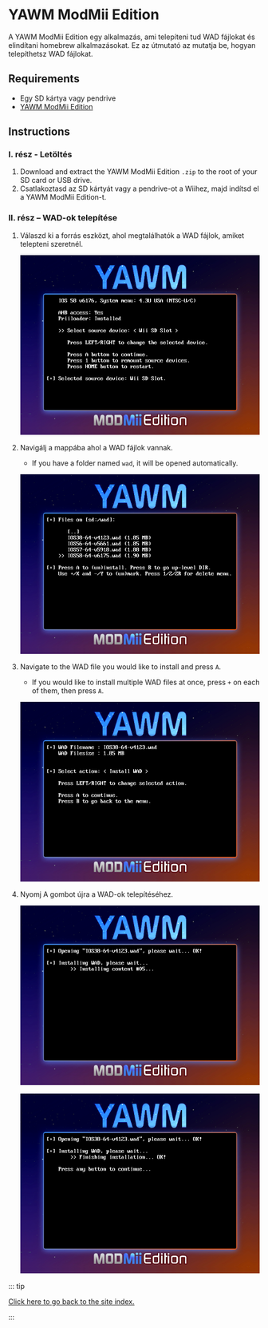 # YAWM ModMii Edition

A YAWM ModMii Edition egy alkalmazás, ami telepíteni tud WAD fájlokat és elindítani homebrew alkalmazásokat.
Ez az útmutató az mutatja be, hogyan telepíthetsz WAD fájlokat.

## Requirements

- Egy SD kártya vagy pendrive
- [YAWM ModMii Edition](https://oscwii.org/library/app/yawmme)

## Instructions

### I. rész - Letöltés

1. Download and extract the YAWM ModMii Edition `.zip` to the root of your SD card or USB drive.
2. Csatlakoztasd az SD kártyát vagy a pendrive-ot a Wiihez, majd indítsd el a YAWM ModMii Edition-t.

### II. rész – WAD-ok telepítése

1. Válaszd ki a forrás eszközt, ahol megtalálhatók a WAD fájlok, amiket telepteni szeretnél.

   ![](/images/homebrew/yawmME/source_device.png)

2. Navigálj a mappába ahol a WAD fájlok vannak.

   - If you have a folder named `wad`, it will be opened automatically.

   ![](/images/homebrew/yawmME/file_selection.png)

3. Navigate to the WAD file you would like to install and press `A`.

   - If you would like to install multiple WAD files at once, press `+` on each of them, then press `A`.

   ![](/images/homebrew/yawmME/install_wad.png)

4. Nyomj A gombot újra a WAD-ok telepítéséhez.

   ![](/images/homebrew/yawmME/installing_wad.png)

   ![](/images/homebrew/yawmME/installing_wad_ok.png)

::: tip

[Click here to go back to the site index.](site-navigation)

:::
